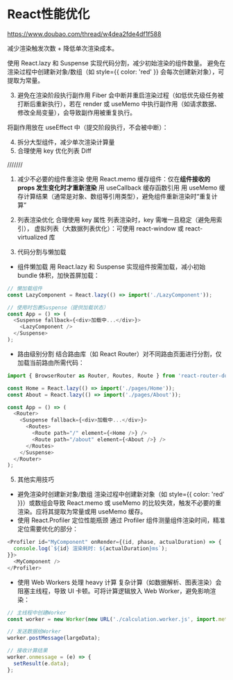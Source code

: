 # React性能优化
https://www.doubao.com/thread/w4dea2fde4df1f588

减少渲染触发次数 + 降低单次渲染成本。

使用 React.lazy 和 Suspense 实现代码分割，减少初始渲染的组件数量。
避免在渲染过程中创建新对象/数组（如 style={{ color: 'red' }} 会每次创建新对象），可提取为常量。


3. 避免在渲染阶段执行副作用
Fiber 会中断并重启渲染过程（如低优先级任务被打断后重新执行），若在 render 或 useMemo 中执行副作用（如请求数据、修改全局变量），会导致副作用被重复执行。

将副作用放在 useEffect 中（提交阶段执行，不会被中断）：

4. 拆分大型组件，减少单次渲染计算量
5. 合理使用 key 优化列表 Diff

/////// 
1. 减少不必要的组件重渲染
使用 React.memo 缓存组件：仅在**组件接收的 props 发生变化时才重新渲染**
用 useCallback 缓存函数引用
用 useMemo 缓存计算结果（通常是对象、数组等引用类型），避免组件重新渲染时“重复计算”

2. 列表渲染优化
合理使用 key 属性
列表渲染时，key 需唯一且稳定（避免用索引），
虚拟列表（大数据列表优化）：可使用 react-window 或 react-virtualized 库

3. 代码分割与懒加载
* 组件懒加载
用 React.lazy 和 Suspense 实现组件按需加载，减小初始 bundle 体积，加快首屏加载：
```js
// 懒加载组件
const LazyComponent = React.lazy(() => import('./LazyComponent'));

// 使用时包裹Suspense（提供加载状态）
const App = () => (
  <Suspense fallback={<div>加载中...</div>}>
    <LazyComponent />
  </Suspense>
);
```

* 路由级别分割
结合路由库（如 React Router）对不同路由页面进行分割，仅加载当前路由所需代码：
```js
import { BrowserRouter as Router, Routes, Route } from 'react-router-dom';

const Home = React.lazy(() => import('./pages/Home'));
const About = React.lazy(() => import('./pages/About'));

const App = () => (
  <Router>
    <Suspense fallback={<div>加载中...</div>}>
      <Routes>
        <Route path="/" element={<Home />} />
        <Route path="/about" element={<About />} />
      </Routes>
    </Suspense>
  </Router>
);
```
5. 其他实用技巧
* 避免渲染时创建新对象/数组
渲染过程中创建新对象（如 style={{ color: 'red' }}）或数组会导致 React.memo 或 useMemo 的比较失效，触发不必要的重渲染。应将其提取为常量或用 useMemo 缓存。
* 使用 React.Profiler 定位性能瓶颈
通过 Profiler 组件测量组件渲染时间，精准定位需要优化的部分：
```js
<Profiler id="MyComponent" onRender={(id, phase, actualDuration) => {
  console.log(`${id} 渲染耗时: ${actualDuration}ms`);
}}>
  <MyComponent />
</Profiler>
```
* 使用 Web Workers 处理 heavy 计算
复杂计算（如数据解析、图表渲染）会阻塞主线程，导致 UI 卡顿。可将计算逻辑放入 Web Worker，避免影响渲染：
```js
// 主线程中创建Worker
const worker = new Worker(new URL('./calculation.worker.js', import.meta.url));

// 发送数据给Worker
worker.postMessage(largeData);

// 接收计算结果
worker.onmessage = (e) => {
  setResult(e.data);
};
```